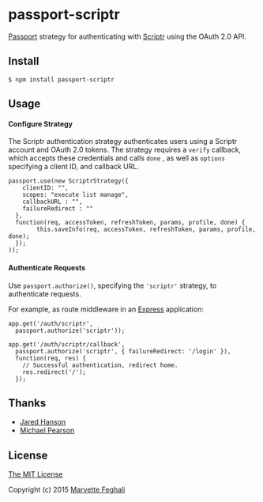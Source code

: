 # passport-scriptr

[Passport](https://github.com/marvettefeghali/passport) strategy for authenticating
with [Scriptr](https://scriptr.io) using the OAuth 2.0 API.

## Install

    $ npm install passport-scriptr

## Usage

#### Configure Strategy

The Scriptr authentication strategy authenticates users using a Scriptr
account and OAuth 2.0 tokens.  The strategy requires a `verify` callback, which
accepts these credentials and calls `done` , as well as
`options` specifying a client ID, and callback URL.

    passport.use(new ScriptrStrategy({
    	clientID: "",
    	scopes: "execute list manage",
        callbackURL : "",
        failureRedirect : ""
      },
      function(req, accessToken, refreshToken, params, profile, done) {
        	this.saveInfo(req, accessToken, refreshToken, params, profile, done);
      });
    ));

#### Authenticate Requests

Use `passport.authorize()`, specifying the `'scriptr'` strategy, to
authenticate requests.

For example, as route middleware in an [Express](http://expressjs.com/)
application:

    app.get('/auth/scriptr',
      passport.authorize('scriptr'));

    app.get('/auth/scriptr/callback', 
      passport.authorize('scriptr', { failureRedirect: '/login' }),
      function(req, res) {
        // Successful authentication, redirect home.
        res.redirect('/');
      });

## Thanks

  - [Jared Hanson](http://github.com/jaredhanson)
  - [Michael Pearson](http://github.com/mjpearson)
## License

[The MIT License](http://opensource.org/licenses/MIT)

Copyright (c) 2015 [Marvette Feghali](https://github.com/marvettefeghali/)
